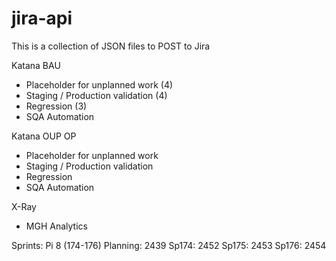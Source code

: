 # jira-api
This is a collection of JSON files to POST to Jira

Katana BAU
* Placeholder for unplanned work (4)
* Staging / Production validation (4)
* Regression (3)
* SQA Automation

Katana OUP OP
* Placeholder for unplanned work
* Staging / Production validation
* Regression
* SQA Automation

X-Ray
* MGH Analytics

Sprints:
Pi 8 (174-176) Planning: 2439
Sp174: 2452
Sp175: 2453
Sp176: 2454
